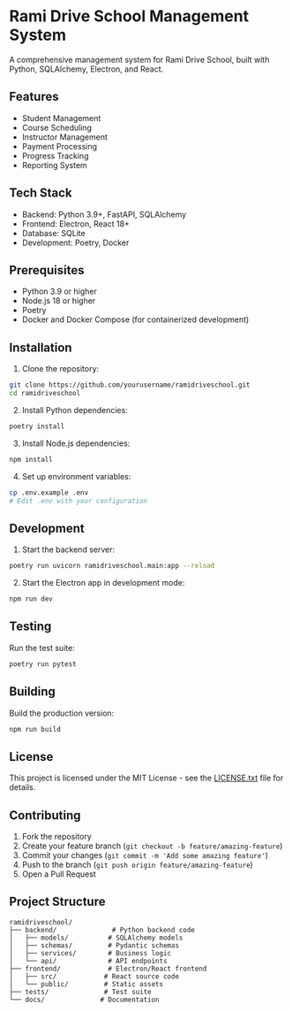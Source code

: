# Rami Drive School Management System

A comprehensive management system for Rami Drive School, built with Python, SQLAlchemy, Electron, and React.

## Features

- Student Management
- Course Scheduling
- Instructor Management
- Payment Processing
- Progress Tracking
- Reporting System

## Tech Stack

- Backend: Python 3.9+, FastAPI, SQLAlchemy
- Frontend: Electron, React 18+
- Database: SQLite
- Development: Poetry, Docker

## Prerequisites

- Python 3.9 or higher
- Node.js 18 or higher
- Poetry
- Docker and Docker Compose (for containerized development)

## Installation

1. Clone the repository:
```bash
git clone https://github.com/yourusername/ramidriveschool.git
cd ramidriveschool
```

2. Install Python dependencies:
```bash
poetry install
```

3. Install Node.js dependencies:
```bash
npm install
```

4. Set up environment variables:
```bash
cp .env.example .env
# Edit .env with your configuration
```

## Development

1. Start the backend server:
```bash
poetry run uvicorn ramidriveschool.main:app --reload
```

2. Start the Electron app in development mode:
```bash
npm run dev
```

## Testing

Run the test suite:
```bash
poetry run pytest
```

## Building

Build the production version:
```bash
npm run build
```

## License

This project is licensed under the MIT License - see the [LICENSE.txt](LICENSE.txt) file for details.

## Contributing

1. Fork the repository
2. Create your feature branch (`git checkout -b feature/amazing-feature`)
3. Commit your changes (`git commit -m 'Add some amazing feature'`)
4. Push to the branch (`git push origin feature/amazing-feature`)
5. Open a Pull Request

## Project Structure

```
ramidriveschool/
├── backend/              # Python backend code
│   ├── models/          # SQLAlchemy models
│   ├── schemas/         # Pydantic schemas
│   ├── services/        # Business logic
│   └── api/             # API endpoints
├── frontend/            # Electron/React frontend
│   ├── src/            # React source code
│   └── public/         # Static assets
├── tests/              # Test suite
└── docs/              # Documentation
``` 